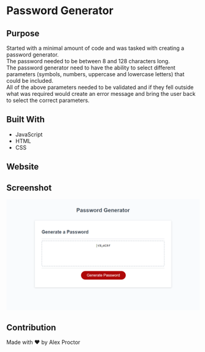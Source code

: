 # Password Generator

## Purpose
Started with a minimal amount of code and was tasked with creating a password generator.<br />
The password needed to be between 8 and 128 characters long.<br />
The password generator need to have the ability to select different parameters (symbols, numbers, uppercase and lowercase letters) that could be included.<br />
All of the above parameters needed to be validated and if they fell outside what was required would create an error message and bring the user back to select the correct parameters.<br />


## Built With
* JavaScript
* HTML
* CSS

## Website


## Screenshot
![image](./Assets/Images/screenshot.PNG)

## Contribution
Made with ❤️ by Alex Proctor